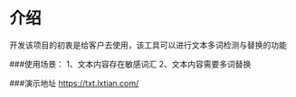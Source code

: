 # 介绍

开发该项目的初衷是给客户去使用，该工具可以进行文本多词检测与替换的功能

###使用场景：
1、文本内容存在敏感词汇
2、文本内容需要多词替换

###演示地址
https://txt.lxtian.com/
